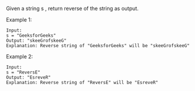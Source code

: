 Given a string s , return reverse of the string as output.

Example 1:
```
Input: 
s = "GeeksforGeeks"
Output: "skeeGrofskeeG" 
Explanation: Reverse string of "GeeksforGeeks" will be "skeeGrofskeeG"
```
Example 2:
```
Input: 
s = "ReversE"
Output: "EsreveR"
Explanation: Reverse string of "ReversE" will be "EsreveR"
```
